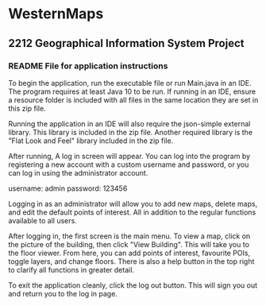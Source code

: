 # WesternMaps

## 2212 Geographical Information System Project

### README File for application instructions

To begin the application, run the executable file or run Main.java in an IDE. The program requires
at least Java 10 to be run. If running in an IDE, ensure a resource folder is included with all files
in the same location they are set in this zip file.

Running the application in an IDE will also require the json-simple external library. This library
is included in the zip file.
Another required library is the "Flat Look and Feel" library included in the zip file.

After running, A log in screen will appear. You can log into the program by registering a new account
with a custom username and password, or you can log in using the administrator account.

username: admin
password: 123456

Logging in as an administrator will allow you to add new maps, delete maps, and edit the default 
points of interest. All in addition to the regular functions available to all users.

After logging in, the first screen is the main menu. To view a map, click on the picture of the
building, then click "View Building". This will take you to the floor viewer. From here, you can add
points of interest, favourite POIs, toggle layers, and change floors. There is also a help button 
in the top right to clarify all functions in greater detail.

To exit the application cleanly, click the log out button. This will sign you out and return you to the
log in page.
